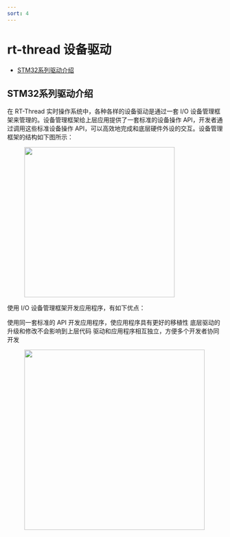 ```yaml
---
sort: 4
---
```

# rt-thread 设备驱动


- [STM32系列驱动介绍](https://www.rt-thread.org/document/site/#/rt-thread-version/rt-thread-standard/tutorial/make-bsp/stm32-bsp/STM32%E7%B3%BB%E5%88%97%E9%A9%B1%E5%8A%A8%E4%BB%8B%E7%BB%8D)


## STM32系列驱动介绍

在 RT-Thread 实时操作系统中，各种各样的设备驱动是通过一套 I/O 设备管理框架来管理的。设备管理框架给上层应用提供了一套标准的设备操作 API，开发者通过调用这些标准设备操作 API，可以高效地完成和底层硬件外设的交互。设备管理框架的结构如下图所示：

<figure>
  <img src="https://www.rt-thread.org/document/site/rt-thread-version/rt-thread-standard/tutorial/make-bsp/stm32-bsp/figures/rt_device.png" width=350>
</figure>


使用 I/O 设备管理框架开发应用程序，有如下优点：

使用同一套标准的 API 开发应用程序，使应用程序具有更好的移植性
底层驱动的升级和修改不会影响到上层代码
驱动和应用程序相互独立，方便多个开发者协同开发


<figure>
  <img src="https://www.rt-thread.org/document/site/rt-thread-version/rt-thread-standard/tutorial/make-bsp/stm32-bsp/figures/Peripheral.png" width=420>
</figure>

